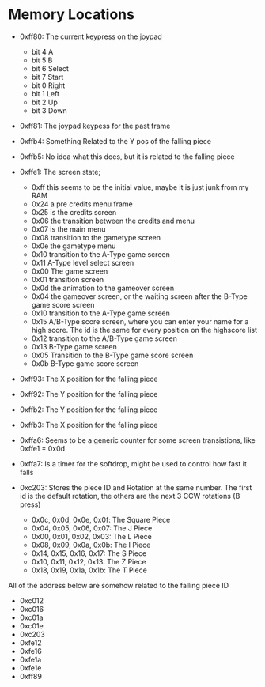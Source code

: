 Memory Locations
================

 * 0xff80: The current keypress on the joypad
   * bit 4 A
   * bit 5 B
   * bit 6 Select
   * bit 7 Start
   * bit 0 Right
   * bit 1 Left
   * bit 2 Up
   * bit 3 Down
 * 0xff81: The joypad keypess for the past frame
 * 0xffb4: Something Related to the Y pos of the falling piece
 * 0xffb5: No idea what this does, but it is related to the falling piece
 * 0xffe1: The screen state;
   * 0xff this seems to be the initial value, maybe it is just junk from my RAM
   * 0x24 a pre credits menu frame
   * 0x25 is the credits screen
   * 0x06 the transition between the credits and menu
   * 0x07 is the main menu
   * 0x08 transition to the gametype screen
   * 0x0e the gametype menu
   * 0x10 transition to the A-Type game screen
   * 0x11 A-Type level select screen
   * 0x00 The game screen
   * 0x01 transition screen
   * 0x0d the animation to the gameover screen
   * 0x04 the gameover screen, or the waiting screen after the B-Type game score screen
   * 0x10 transition to the A-Type game screen
   * 0x15 A/B-Type score screen, where you can enter your name for a high score. The id is the same for every position on the highscore list
   * 0x12 transition to the A/B-Type game screen
   * 0x13 B-Type game screen
   * 0x05 Transition to the B-Type game score screen
   * 0x0b B-Type game score screen


 * 0xff93: The X position for the falling piece
 * 0xff92: The Y position for the falling piece

 * 0xffb2: The Y position for the falling piece
 * 0xffb3: The X position for the falling piece

 * 0xffa6: Seems to be a generic counter for some screen transistions, like 0xffe1 = 0x0d
 * 0xffa7: Is a timer for the softdrop, might be used to control how fast it falls

 * 0xc203: Stores the piece ID and Rotation at the same number. The first id is the default rotation, the others are the next 3 CCW rotations (B press)
   * 0x0c, 0x0d, 0x0e, 0x0f: The Square Piece
   * 0x04, 0x05, 0x06, 0x07: The J Piece
   * 0x00, 0x01, 0x02, 0x03: The L Piece
   * 0x08, 0x09, 0x0a, 0x0b: The I Piece
   * 0x14, 0x15, 0x16, 0x17: The S Piece
   * 0x10, 0x11, 0x12, 0x13: The Z Piece
   * 0x18, 0x19, 0x1a, 0x1b: The T Piece

All of the address below are somehow related to the falling piece ID

 * 0xc012
 * 0xc016
 * 0xc01a
 * 0xc01e
 * 0xc203
 * 0xfe12
 * 0xfe16
 * 0xfe1a
 * 0xfe1e
 * 0xff89
